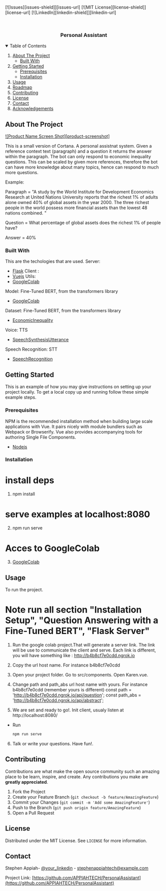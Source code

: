 <!-- PROJECT SHIELDS -->
<!--
*** I'm using markdown "reference style" links for readability.
*** Reference links are enclosed in brackets [ ] instead of parentheses ( ).
*** See the bottom of this document for the declaration of the reference variables
*** for contributors-url, forks-url, etc. This is an optional, concise syntax you may use.
*** https://www.markdownguide.org/basic-syntax/#reference-style-links
-->
[![Issues][issues-shield]][issues-url]
[![MIT License][license-shield]][license-url]
[![LinkedIn][linkedin-shield]][linkedin-url]



<!-- PROJECT -->
<br />
  <h3 align="center">Personal Assistant</h3>
</p>



<!-- TABLE OF CONTENTS -->
<details open="open">
  <summary>Table of Contents</summary>
  <ol>
    <li>
      <a href="#about-the-project">About The Project</a>
      <ul>
        <li><a href="#built-with">Built With</a></li>
      </ul>
    </li>
    <li>
      <a href="#getting-started">Getting Started</a>
      <ul>
        <li><a href="#prerequisites">Prerequisites</a></li>
        <li><a href="#installation">Installation</a></li>
      </ul>
    </li>
    <li><a href="#usage">Usage</a></li>
    <li><a href="#roadmap">Roadmap</a></li>
    <li><a href="#contributing">Contributing</a></li>
    <li><a href="#license">License</a></li>
    <li><a href="#contact">Contact</a></li>
    <li><a href="#acknowledgements">Acknowledgements</a></li>
  </ol>
</details>



<!-- ABOUT THE PROJECT -->
## About The Project

[![Product Name Screen Shot][product-screenshot]](https://example.com)

This is a small version of Cortana. A personal assistnat system. Given a reference context text (paragraph) and a question it returns the answer within the paragraph. The bot can only respond to economic inequality questions. This can be scaled by given more references, therefore the bot can have more knowledge about many topics, hence can respond to much more questions.

Example: 

Paragraph = "A study by the World Institute for Development Economics Research at United Nations University reports that the richest 1% of adults alone owned 40% of global assets in the year 2000. The three richest people in the world possess more financial assets than the lowest 48 nations combined. "

Question = What percentage of global assets does the richest 1% of people have?

Answer = 40%

### Built With

This are the techologies that are used.
Server:
* [Flask](https://flask.palletsprojects.com/en/2.0.x/)
Client :
* [Vuejs](https://vuejs.org/)
Utils:
* [GoogleColab](https://research.google.com/colaboratory/)

Model: Fine-Tuned BERT, from the transformers library
* [GoogleColab](https://huggingface.co/transformers/pretrained_models.html)

Dataset: Fine-Tuned BERT, from the transformers library
* [EconomicInequality](https://rajpurkar.github.io/SQuAD-explorer/explore/1.1/dev/Economic_inequality.html?model=r-net+%20(ensemble)%20(Microsoft%20Research%20Asia)&version=1.1)

Voice: TTS
* [SpeechSynthesisUtterance](https://developer.mozilla.org/en-US/docs/Web/API/SpeechSynthesisUtterance)

Speech Recognition: STT
* [SpeechRecognition](https://developer.mozilla.org/en-US/docs/Web/API/SpeechRecognition)

<!-- GETTING STARTED -->
## Getting Started

This is an example of how you may give instructions on setting up your project locally.
To get a local copy up and running follow these simple example steps.

### Prerequisites

NPM is the recommended installation method when building large scale applications with Vue. It pairs nicely with module bundlers such as Webpack or Browserify. Vue also provides accompanying tools for authoring Single File Components.
* [Nodejs](https://nodejs.org/en/)

### Installation

# install deps
1. npm install

# serve examples at localhost:8080
2. npm run serve

# Acces to GoogleColab
3. [GoogleColab](https://colab.research.google.com/drive/1Lq2Gf06-kiwb4XSBYCyLTnojRBad5cVZ?usp=sharing)

<!-- USAGE EXAMPLES -->
## Usage

To run the project.

# Note run all section "Installation Setup", "Question Answering with a Fine-Tuned BERT", "Flask Server"
1. Run the google colab project.That will generate a server link. The link will be use to communicate the client and serve. Each link is different, you will have something like : http://b4b8cf7e0cdd.ngrok.io

2. Copy the url host name. For instance b4b8cf7e0cdd
3. Open your project folder. Go to src/components. Open Karen.vue.
4. Change path and path_abs url host name with yours. For instance b4b8cf7e0cdd (remember yours is different)
const path = 'http://b4b8cf7e0cdd.ngrok.io/api/question';
const path_abs = 'http://b4b8cf7e0cdd.ngrok.io/api/abstract';

5. We are set and ready to go!. Init client, usualy listen at http://localhost:8080/
* Run
  ```sh
  npm run serve
  ``` 

6. Talk or write your questions. Have fun!.

<!-- CONTRIBUTING -->
## Contributing

Contributions are what make the open source community such an amazing place to be learn, inspire, and create. Any contributions you make are **greatly appreciated**.

1. Fork the Project
2. Create your Feature Branch (`git checkout -b feature/AmazingFeature`)
3. Commit your Changes (`git commit -m 'Add some AmazingFeature'`)
4. Push to the Branch (`git push origin feature/AmazingFeature`)
5. Open a Pull Request



<!-- LICENSE -->
## License

Distributed under the MIT License. See `LICENSE` for more information.


<!-- CONTACT -->
## Contact

Stephen Appiah- [@your_linkedin](https://www.linkedin.com/in/stephenappiahtech/) - stephenappiahtech@example.com

Project Link: [https://github.com/APPIAHTECH/PersonalAssistant](https://github.com/APPIAHTECH/PersonalAssistant)

